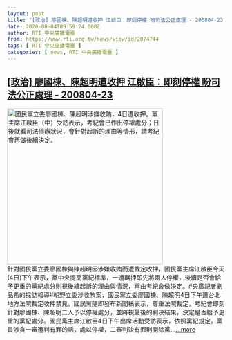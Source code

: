 ```yaml
---
layout: post
title: "[政治] 廖國棟、陳超明遭收押 江啟臣：即刻停權 盼司法公正處理 - 200804-23"
date: 2020-08-04T09:59:24.000Z
author: RTI 中央廣播電臺
from: https://www.rti.org.tw/news/view/id/2074744
tags: [ RTI 中央廣播電臺 ]
categories: [ news, RTI 中央廣播電臺 ]
---
```

<!--1596535164000-->
[[政治] 廖國棟、陳超明遭收押 江啟臣：即刻停權 盼司法公正處理 - 200804-23](https://www.rti.org.tw/news/view/id/2074744)
------

<div>
<img src="https://static.rti.org.tw/assets/thumbnails/2020/08/04/20200804000174M.jpg" width="360" alt="國民黨立委廖國棟、陳超明涉嫌收賄，4日遭收押。黨主席江啟臣（中）受訪表示，考紀會已作出停權處分；日後就看司法偵辦狀況，會針對起訴的理由等情形，請考紀會再做後續決定。" title="國民黨立委廖國棟、陳超明涉嫌收賄，4日遭收押。黨主席江啟臣（中）受訪表示，考紀會已作出停權處分；日後就看司法偵辦狀況，會針對起訴的理由等情形，請考紀會再做後續決定。"><br>針對國民黨立委廖國棟與陳超明因涉嫌收賄而遭裁定收押，國民黨主席江啟臣今天(4日)下午表示，黨中央提高黨紀標準，一遭羈押即先將兩人停權，後續是否會給予更重的黨紀處分則視後續起訴的理由與情況，再由考紀會做決定。#央廣記者劉品希的採訪報導#朝野立委涉收賄案，國民黨立委廖國棟、陳超明4日下午遭台北地方法院裁定收押禁見。國民黨隨即發布新聞稿表示，尊重法院裁定，考紀會即刻針對廖國棟、陳超明二人予以停權處分，並將視最後的判決結果，決定是否給予更重的黨紀處分。國民黨主席江啟臣4日下午出席活動受訪表示，依照黨紀規定，黨員涉貪一審遭判有罪的話，處以停權，二審判決有罪則開除黨...<a target="_blank" href="https://www.rti.org.tw/news/view/id/2074744">...more</a>
</div>
